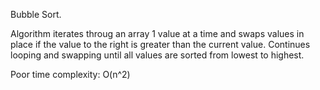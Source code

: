 Bubble Sort.

Algorithm iterates throug an array 1 value at a time and swaps values in place if the value to the right is greater than the current value.  Continues looping and swapping until all values are sorted from lowest to highest. 

Poor time complexity: O(n^2)